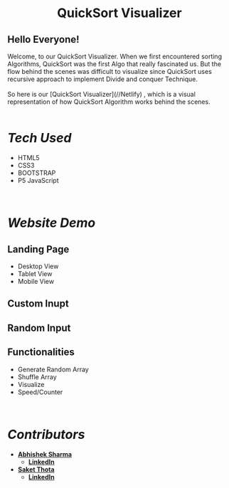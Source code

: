 <h1 align="center">
    <strong>QuickSort Visualizer</strong>
    <br>
</h1>

## Hello Everyone!

<p>
Welcome, to our QuickSort Visualizer.
When we first encountered sorting Algorithms, QuickSort was the first Algo that really fascinated us. But the flow behind the scenes was difficult to visualize since QuickSort uses recursive approach to implement Divide and conquer Technique.
<br> 
<br>
So here is our [QuickSort Visualizer](//Netlify) , which is a visual representation of how QuickSort Algorithm works behind the scenes.
<br>
<br>

# _**Tech Used**_
* HTML5
* CSS3
* BOOTSTRAP
* P5 JavaScript

<br>

# _**Website Demo**_

## Landing Page

* Desktop View 
* Tablet View
* Mobile View

## Custom Inupt

## Random Input

## Functionalities
* Generate Random Array
* Shuffle Array
* Visualize
* Speed/Counter

<br>

# _**Contributors**_
<h4> <strong>

* [Abhishek Sharma](https://github.com/Abhi-tech-09)
    * [LinkedIn]()
* [Saket Thota](https://github.com/SaketThota)
    * [LinkedIn]()

</strong> 